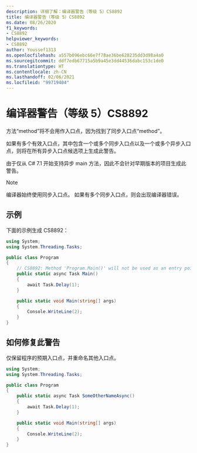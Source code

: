 ```yaml
---
description: 详细了解：编译器警告（等级 5）CS8892
title: 编译器警告（等级 5）CS8892
ms.date: 08/26/2020
f1_keywords:
- CS8892
helpviewer_keywords:
- CS8892
author: Youssef1313
ms.openlocfilehash: a557b096ebc66e7f78ae36be628235dd3d98a4a0
ms.sourcegitcommit: ddf7edb67715a5b9a45e3dd44536dabc153c1de0
ms.translationtype: HT
ms.contentlocale: zh-CN
ms.lasthandoff: 02/06/2021
ms.locfileid: "99719404"
---
```

# <a name="compiler-warning-level-5-cs8892"></a>编译器警告（等级 5）CS8892

方法“method”将不会用作入口点，因为找到了同步入口点“method”。

如果有多个有效入口点，其中包含一个或多个同步入口点以及一个或多个异步入口点，则将在所有异步入口点候选项上生成此警告。

由于仅从 C# 7.1 开始支持异步 main 方法，因此不会针对早期版本的项目生成此警告。

> [!NOTE]
> 编译器始终使用同步入口点。 如果有多个同步入口点，则会出现编译器错误。

## <a name="example"></a>示例

下面的示例生成 CS8892：

```csharp
using System;
using System.Threading.Tasks;

public class Program
{
    // CS8892: Method 'Program.Main()' will not be used as an entry point because a synchronous entry point 'Program.Main(string[])' was found.
    public static async Task Main()
    {
        await Task.Delay(1);
    }

    public static void Main(string[] args)
    {
        Console.WriteLine(2);
    }
}
```

## <a name="how-to-fix-this-warning"></a>如何修复此警告

仅保留程序的预期入口点，并重命名其他入口点。

```csharp
using System;
using System.Threading.Tasks;

public class Program
{
    public static async Task SomeOtherNameAsync()
    {
        await Task.Delay(1);
    }

    public static void Main(string[] args)
    {
        Console.WriteLine(2);
    }
}
```
